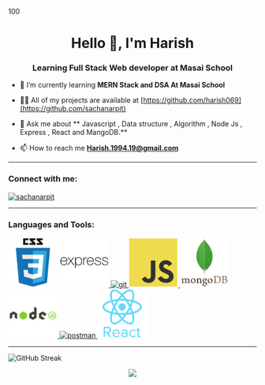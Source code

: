 100<h1 align="center">Hello 👋, I'm Harish</h1>
<h3 align="center">Learning Full Stack Web developer at Masai School</h3>


- 🌱 I’m currently learning **MERN Stack and DSA At Masai School**

- 👨‍💻 All of my projects are available at [https://github.com/harish069](https://github.com/sachanarpit)

- 💬 Ask me about ** Javascript , Data structure , Algorithm , Node Js , Express , React and MangoDB.**

- 📫 How to reach me **Harish.1994.19@gmail.com**


<hr />

<h3 align="left">Connect with me:</h3>
<p align="left">

<a href="https://www.linkedin.com/in/harish-andela-660446216?lipi=urn%3Ali%3Apage%3Ad_flagship3_profile_view_base_contact_details%3BWOFBuMLtSVumJqPJsTxeBw%3D%3D" target="blank"><img align="center" src="https://raw.githubusercontent.com/rahuldkjain/github-profile-readme-generator/master/src/images/icons/Social/linked-in-alt.svg" alt="sachanarpit" height="30" width="40" /></a>
  
<!--   <h3 align="center">
Profiencies 
  </h3>  
  
  <p align="center">
  <img  src="https://user-images.githubusercontent.com/59872807/89734383-7827e580-da79-11ea-9840-299bc8b32335.jpg">
  </p> 

<p align="center">
  <img  src="https://user-images.githubusercontent.com/59872807/89734655-0bade600-da7b-11ea-91e3-a38a9d86eb25.jpg">
  </p> -->

</p>
<hr />
<h3 align="left">Languages and Tools:</h3>
<p align="left"> <img src="https://raw.githubusercontent.com/devicons/devicon/master/icons/css3/css3-original-wordmark.svg" alt="css3" width="100" height="100"/> </a> <a href="https://expressjs.com" target="_blank"> <img src="https://raw.githubusercontent.com/devicons/devicon/master/icons/express/express-original-wordmark.svg" alt="express" width="100" height="100"/> </a> <a href="https://git-scm.com/" target="_blank"> <img src="https://www.vectorlogo.zone/logos/git-scm/git-scm-icon.svg" alt="git" width="100" height="100"/> </a> <a href="https://developer.mozilla.org/en-US/docs/Web/JavaScript" target="_blank"> <img src="https://raw.githubusercontent.com/devicons/devicon/master/icons/javascript/javascript-original.svg" alt="javascript" width="100" height="100"/> </a> <a href="https://www.mongodb.com/" target="_blank"> <img src="https://raw.githubusercontent.com/devicons/devicon/master/icons/mongodb/mongodb-original-wordmark.svg" alt="mongodb" width="100" height="100"/> </a> <a href="https://nodejs.org" target="_blank"> <img src="https://raw.githubusercontent.com/devicons/devicon/master/icons/nodejs/nodejs-original-wordmark.svg" alt="nodejs" width="100" height="100"/> </a> <a href="https://postman.com" target="_blank"> <img src="https://www.vectorlogo.zone/logos/getpostman/getpostman-icon.svg" alt="postman" width="100" height="100"/> </a> <a href="https://reactjs.org/" target="_blank"> <img src="https://raw.githubusercontent.com/devicons/devicon/master/icons/react/react-original-wordmark.svg" alt="react" width="100" height="100"/> </a> </p>
<hr />


![GitHub Streak](https://github-readme-streak-stats.herokuapp.com/?user=TusharTaral&theme=highcontrast&fire=f7a305&ring=b0d90b&currStreakLabel=b0d90b)

 <p align="center">
  <img  src="https://raw.githubusercontent.com/Trilokia/Trilokia/379277808c61ef204768a61bbc5d25bc7798ccf1/bottom_header.svg">
  </p>

